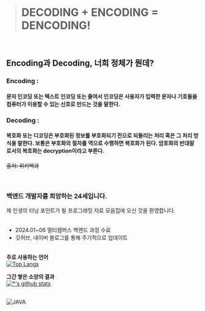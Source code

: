 > # DECODING + ENCODING = DENCODING!
<br>

## Encoding과 Decoding, 너희 정체가 뭔데? <br>

### Encoding :
#### 문자 인코딩 또는 텍스트 인코딩 또는 줄여서 인코딩은 사용자가 입력한 문자나 기호들을 컴퓨터가 이용할 수 있는 신호로 만드는 것을 말한다. 
### Decoding :
#### 복호화 또는 디코딩은 부호화된 정보를 부호화되기 전으로 되돌리는 처리 혹은 그 처리 방식을 말한다. 보통은 부호화의 절차를 역으로 수행하면 복호화가 된다. 암호화의 반대말로서의 복호화는 decryption이라고 부른다.
~~출처: 위키백과~~<br><br><br>
### 백엔드 개발자를 희망하는 24세입니다.<br>
제 인생의 터닝 포인트가 될 프로그래밍 자료 모음집에 오신 것을 환영합니다.<br><br>


* 2024.01~06 멀티캠퍼스 백엔드 과정 수료
* 깃허브, 네이버 블로그를 통해 주기적으로 업데이트
<br><br>

**주로 사용하는 언어**<br>
[![Top Langs](https://github-readme-stats.vercel.app/api/top-langs/?username=aprilnineteen)](https://github.com/aprilnineteen/github-readme-stats)

**그간 쌓은 소양의 결과**<br>
[![*'s github stats](https://github-readme-stats.vercel.app/api?username=aprilnineteen&show_icons=true&theme=dracula)](https://github.com/aprilnineteen)
<br>
<br>

![JAVA](https://img.shields.io/badge/-자바-007396?style=flat&logo=Java&logoColor=ffffff)
